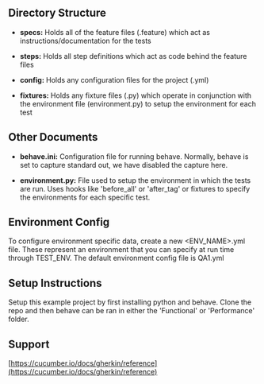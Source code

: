 ## Directory Structure

- **specs:** Holds all of the feature files (.feature) which act as instructions/documentation for the tests
	
- **steps:** Holds all step definitions which act as code behind the feature files
	
- **config:** Holds any configuration files for the project (.yml)
	
- **fixtures:** Holds any fixture files (.py) which operate in conjunction with the environment file (environment.py) to setup the environment for each test
			  
		  
## Other Documents

- **behave.ini:** Configuration file for running behave.  Normally, behave is set to capture standard out, we have disabled the capture here.
	
- **environment.py:** File used to setup the environment in which the tests are run.  Uses hooks like 'before_all' or 'after_tag' or fixtures to 
	specify the environments for each specific test.
	
	
## Environment Config
To configure environment specific data, create a new <ENV_NAME>.yml file.  These represent an environment that you can specify at run time through TEST_ENV.  The default environment config file is QA1.yml
	

## Setup Instructions
Setup this example project by first installing python and behave.  Clone the repo and then behave can be ran in either the 'Functional' or 'Performance' folder.


## Support 
[https://cucumber.io/docs/gherkin/reference](https://cucumber.io/docs/gherkin/reference)
	

